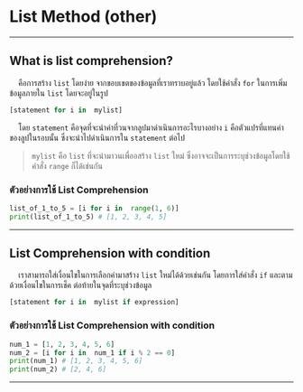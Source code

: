 # List Method (other)

---

## What is list comprehension?

&nbsp;&nbsp;&nbsp;&nbsp;คือการสร้าง ```list``` โดยง่าย จากขอบเขตของข้อมูลที่เราทราบอยู่แล้ว โดยใช้คำสั่ง ```for``` ในการเพิ่มข้อมูลภายใน ```list``` โดยจะอยู่ในรูป

```python
[statement for i in  mylist]
```

&nbsp;&nbsp;&nbsp;&nbsp;โดย ```statement``` คือจุดที่จะนำค่าที่วนจากลูปมาดำเนินการอะไรบางอย่าง ```i``` คือตัวแปรที่แทนค่าของลูปในรอบนั้น ซึ่งจะนำไปดำเนินการใน ```statement``` ต่อไป


> ```mylist``` คือ ```list``` ที่จะนำมาวนเพื่ออสร้าง ```list``` ใหม่ ซึ่งอาจจะเป็นการระบุช่วงข้อมูลโดยใช้คำสั่ง ```range``` ก็ได้เช่นกัน

### ตัวอย่างการใช้ List Comprehension

```python
list_of_1_to_5 = [i for i in  range(1, 6)]
print(list_of_1_to_5) # [1, 2, 3, 4, 5]
```

---

## List Comprehension with condition

&nbsp;&nbsp;&nbsp;&nbsp;เราสามารถใส่เงื่อนไขในการเลือกค่ามาสร้าง ```list``` ใหม่ได้ด้วยเช่นกัน โดยการใส่คำสั่ง ```if``` และตามด้วยเงื่อนไขในการเช็ค ต่อท้ายในจุดที่ระบุช่วงข้อมูล

```python
[statement for i in  mylist if expression]
```

### ตัวอย่างการใช้ List Comprehension with condition

```python
num_1 = [1, 2, 3, 4, 5, 6]
num_2 = [i for i in  num_1 if i % 2 == 0]
print(num_1) # [1, 2, 3, 4, 5, 6]
print(num_2) # [2, 4, 6]
```

---


